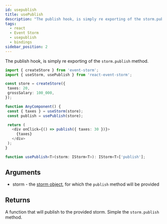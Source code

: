 ```yaml
---
id: usepublish
title: usePublish
description: "The publish hook, is simply re exporting of the storm.publish method. Arguments: storm (the storm object, for which the publish method will be provided)"
tags:
  - react
  - Event Storm
  - usepublish
  - bindings
sidebar_position: 2
---
```


The publish hook, is simply re exporting of the `storm.publish` method.

```typescript
import { createStore } from 'event-storm';
import { useStorm, usePublish } from 'react-event-storm';

const store = createStore({
 taxes: 20,
 grossSalary: 100_000,
});

function AnyComponent() {
 const { taxes } = useStorm(store);
 const publish = usePublish(store);

 return (
   <div onClick={() => publish({ taxes: 30 })}>
     {taxes}
   </div>
 );
}
```

```typescript
function usePublish<T>(storm: IStorm<T>): IStorm<T>['publish'];
```

## Arguments
- storm - the [storm object](/docs/api-reference/storm#istorm), for which the `publish` method will be provided

## Returns
A function that will publish to the provided storm. Simple the `storm.publish` method.
